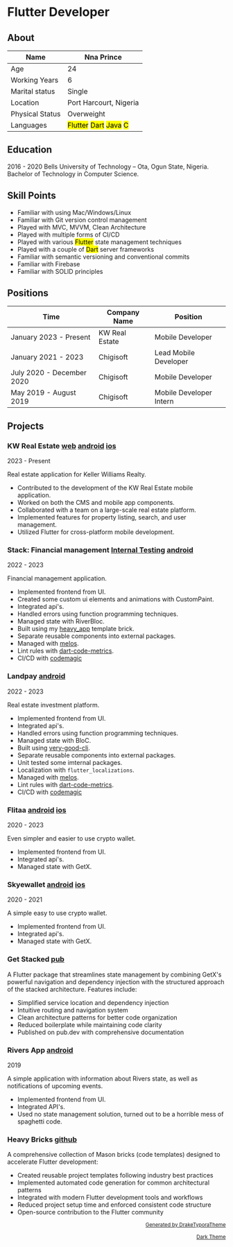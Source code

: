 # Flutter Developer

## About

| Name            | Nna Prince                                                              |
| --------------- | ----------------------------------------------------------------------- |
| Age             | 24                                                                      |
| Working Years   | 6                                                                       |
| Marital status  | Single                                                                  |
| Location        | Port Harcourt, Nigeria                                                  |
| Physical Status | Overweight                                                              |
| Languages       | <mark>Flutter</mark> <mark>Dart</mark> <mark>Java</mark> <mark>C</mark> |



## Education

2016 - 2020    Bells University of Technology – Ota, Ogun State, Nigeria. Bachelor of Technology in Computer Science.



## Skill Points

- Familiar with using Mac/Windows/Linux
- Familiar with Git version control management
- Played with MVC, MVVM, Clean Architecture
- Played with multiple forms of CI/CD
- Played with various <mark>Flutter</mark> state management techniques
- Played with a couple of <mark>Dart</mark> server frameworks
- Familiar with semantic versioning and conventional commits
- Familiar with Firebase
- Familiar with SOLID principles



## Positions

| Time                      | Company Name | Position                |
| ------------------------- | ------------ | ----------------------- |
| January 2023 - Present    | KW Real Estate | Mobile Developer       |
| January 2021 - 2023       | Chigisoft    | Lead Mobile Developer   |
| July 2020 - December 2020 | Chigisoft    | Mobile Developer        |
| May 2019 - August 2019    | Chigisoft    | Mobile Developer Intern |



## Projects

### KW Real Estate [web](https://kw.com) [android](https://play.google.com/store/apps/details?id=com.smarteragent.android.kw) [ios](https://apps.apple.com/us/app/kw-real-estate/id652512924)

2023 - Present

Real estate application for Keller Williams Realty.

- Contributed to the development of the KW Real Estate mobile application.
- Worked on both the CMS and mobile app components.
- Collaborated with a team on a large-scale real estate platform.
- Implemented features for property listing, search, and user management.
- Utilized Flutter for cross-platform mobile development.

### Stack: Financial management [Internal Testing](https://play.google.com/store/apps/details?id=com.stackelberg.stack) [android](https://play.google.com/store/apps/details?id=com.stackelberg.stack)

2022 - 2023

Financial management application.

- Implemented frontend from UI.
- Created some custom ui elements and animations with CustomPaint. 
- Integrated api's.
- Handled errors using function programming techniques.
- Managed state with RiverBloc.
- Built using my [heavy_app](https://brickhub.dev/bricks/heavy_app/0.1.0+1) template brick.
- Separate reusable components into external packages.
- Managed with [melos](https://melos.invertase.dev/).
- Lint rules with [dart-code-metrics](http://dartcodemetrics.dev/).
- CI/CD with [codemagic](https://codemagic.io)

### Landpay [android](https://play.google.com/store/apps/details?id=com.landpay.app)

2022 - 2023

Real estate investment platform.

- Implemented frontend from UI.
- Integrated api's.
- Handled errors using function programming techniques.
- Managed state with BloC.
- Built using [very-good-cli](http://pub.dev/packages/very_good_cli).
- Separate reusable components into external packages.
- Unit tested some imternal packages.
- Localization with `flutter_localizations`.
- Managed with [melos](https://melos.invertase.dev/).
- Lint rules with [dart-code-metrics](http://dartcodemetrics.dev/).
- CI/CD with [codemagic](https://codemagic.io)

### Flitaa [android](https://play.google.com/store/apps/details?id=com.flitaa.app) [ios](https://apps.apple.com/us/app/flitaa/id1566777501)

2020 - 2023

Even simpler and easier to use crypto wallet.

- Implemented frontend from UI.
- Integrated api's.
- Managed state with GetX.

### Skyewallet [android](https://play.google.com/store/apps/details?id=com.skyewallet.skye_wallet) [ios](https://apps.apple.com/us/app/skye-wallet-buy-sell-crypto/id1587180582)

2020 - 2021

A simple easy to use crypto wallet.

- Implemented frontend from UI.
- Integrated api's.
- Managed state with GetX.

### Get Stacked [pub](https://pub.dev/packages/get_stacked)

A Flutter package that streamlines state management by combining GetX's powerful navigation and dependency injection with the structured approach of the stacked architecture. Features include:
- Simplified service location and dependency injection
- Intuitive routing and navigation system
- Clean architecture patterns for better code organization
- Reduced boilerplate while maintaining code clarity
- Published on pub.dev with comprehensive documentation

### Rivers App [android](https://play.google.com/store/apps/details?id=com.riversstate.app)

2019

A simple application with information about Rivers state, as well as notifications of upcoming events.

- Implemented frontend from UI.
- Integrated API's.
- Used no state management solution, turned out to be a horrible mess of spaghetti code.

### Heavy Bricks [github](https://github.com/Prn-Ice/mason_bricks)

A comprehensive collection of Mason bricks (code templates) designed to accelerate Flutter development:
- Created reusable project templates following industry best practices
- Implemented automated code generation for common architectural patterns
- Integrated with modern Flutter development tools and workflows
- Reduced project setup time and enforced consistent code structure
- Open-source contribution to the Flutter community

<p align="right"><small><a href="https://github.com/liangjingkanji/Resume-Template">Generated by DrakeTyporaTheme</a></small></p>
<p align="right"><small><a href="index.html">Dark Theme</a></small></p>
